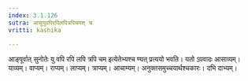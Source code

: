 ```yaml
---
index: 3.1.126
sutra: आसुयुवपिरपिलपित्रपिचमश् च
vritti: kashika

---
```

आङ्पूर्वात् सुनोतेः यु वपि रपि लपि त्रपि चम इत्येतेभ्यश्च ण्यत् प्रत्ययो भवति। यतो ऽपवादः आसाव्यम्। याव्यम्। वाप्यम्। राप्यम्। लाप्यम्। त्राप्यम्। आचाम्यम्। अनुक्तसमुच्चयार्थश्चकारः। दभि दाभ्यम्।